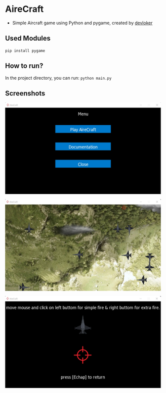 # AireCraft
- Simple Aircraft game using Python and pygame, created by [devloker](https://luxury-sfogliatella-401600.netlify.app/)

## Used Modules
`pip install pygame`

## How to run?
In the project directory, you can run:
`python main.py`

## Screenshots

![menu](https://github.com/DEVLOKER/AireCraft/blob/main/screenshots/screenshot_01.jpg?raw=true "menu")

![game](https://github.com/DEVLOKER/AireCraft/blob/main/screenshots/screenshot_02.jpg?raw=true "game")

![how to play](https://github.com/DEVLOKER/AireCraft/blob/main/screenshots/screenshot_03.jpg?raw=true "how to play")














